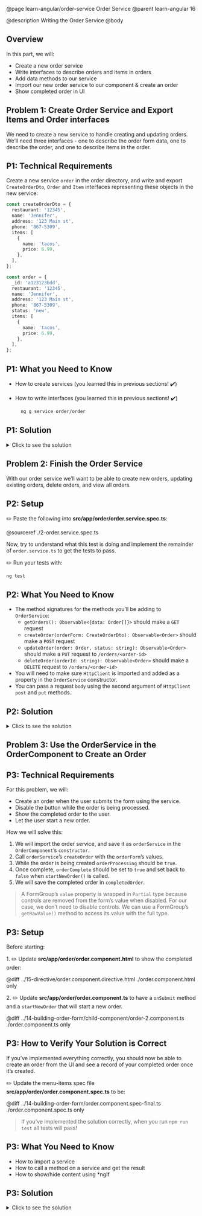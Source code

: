 @page learn-angular/order-service Order Service
@parent learn-angular 16

@description Writing the Order Service
@body

## Overview

In this part, we will:

- Create a new order service
- Write interfaces to describe orders and items in orders
- Add data methods to our service
- Import our new order service to our component & create an order
- Show completed order in UI

## Problem 1: Create Order Service and Export Items and Order interfaces

We need to create a new service to handle creating and updating orders. We’ll need three interfaces - one to describe the order form data, one to describe the order, and one to describe items in the order.

## P1: Technical Requirements

Create a new service `order` in the order directory, and write and export `CreateOrderDto`, `Order` and `Item` interfaces representing these objects in the new service:

```typescript
const createOrderDto = {
  restaurant: '12345',
  name: 'Jennifer',
  address: '123 Main st',
  phone: '867-5309',
  items: [
    {
      name: 'tacos',
      price: 6.99,
    },
  ],
};

const order = {
  _id: 'a123123bdd',
  restaurant: '12345',
  name: 'Jennifer',
  address: '123 Main st',
  phone: '867-5309',
  status: 'new',
  items: [
    {
      name: 'tacos',
      price: 6.99,
    },
  ],
};
```

## P1: What you Need to Know

- How to create services (you learned this in previous sections! ✔️)
- How to write interfaces (you learned this in previous sections! ✔️)

  ```bash
    ng g service order/order
  ```

## P1: Solution

<details>
<summary>Click to see the solution</summary>
✏️ Update **src/app/order/order.service.ts**

@sourceref ./order.service-interfaces.ts
@highlight 3-6, 8-14, 16-24

</details>

## Problem 2: Finish the Order Service

With our order service we’ll want to be able to create new orders, updating existing orders, delete orders, and view all orders.

## P2: Setup

✏️ Paste the following into **src/app/order/order.service.spec.ts**:

@sourceref ./2-order.service.spec.ts

Now, try to understand what this test is doing and
implement the remainder of `order.service.ts` to
get the tests to pass.

✏️ Run your tests with:

```shell
ng test
```

## P2: What You Need to Know

- The method signatures for the methods you’ll be adding to `OrderService`:
  - `getOrders(): Observable<{data: Order[]}>` should make a `GET` request
  - `createOrder(orderForm: CreateOrderDto): Observable<Order>` should make a `POST` request
  - `updateOrder(order: Order, status: string): Observable<Order>` should make a `PUT` request to `/orders/<order-id>`
  - `deleteOrder(orderId: string): Observable<Order>` should make a `DELETE` request to `/orders/<order-id>`
- You will need to make sure `HttpClient` is imported and
  added as a property in the `OrderService` constructor.
- You can pass a request `body` using the second argument of `HttpClient` `post` and `put` methods.

## P2: Solution

<details>
<summary>Click to see the solution</summary>
✏️ Update **src/app/order/order.service.ts**
@diff ./order.service-interfaces.ts ./order-2.service.ts only

</details>

## Problem 3: Use the OrderService in the OrderComponent to Create an Order

## P3: Technical Requirements

For this problem, we will:

- Create an order when the user submits the form using the service.
- Disable the button while the order is being processed.
- Show the completed order to the user.
- Let the user start a new order.

How we will solve this:

1. We will import the order service, and save it as `orderService` in the
   `OrderComponent`’s `constructor`.
2. Call `orderService`’s `createOrder` with the `orderForm`’s values.
3. While the order is being created `orderProcessing` should be `true`.
4. Once complete, `orderComplete` should be set to `true`
   and set back to `false` when `startNewOrder()` is called.
5. We will save the completed order in `completedOrder`.

> A FormGroup’s `value` property is wrapped in `Partial` type because controls are removed from the form’s value when disabled. For our case, we don’t need to disable controls. We can use a FormGroup’s `getRawValue()` method to access its value with the full type.

## P3: Setup

Before starting:

1\. ✏️ Update **src/app/order/order.component.html** to show the completed order:

@diff ../15-directive/order.component.directive.html ./order.component.html only

2\. ✏️ Update **src/app/order/order.component.ts** to have a `onSubmit` method and
a `startNewOrder` that will start a new order.

@diff ../14-building-order-form/child-component/order-2.component.ts ./order.component.ts only

## P3: How to Verify Your Solution is Correct

If you’ve implemented everything correctly, you should now be able to create an order from the UI and see a record of your completed order once it’s created.

✏️ Update the menu-items spec file **src/app/order/order.component.spec.ts** to be:

@diff ../14-building-order-form/order.component.spec-final.ts ./order.component.spec.ts only

> If you’ve implemented the solution correctly, when you run `npm run test` all tests will pass!

## P3: What You Need to Know

- How to import a service
- How to call a method on a service and get the result
- How to show/hide content using \*ngIf

## P3: Solution

<details>
<summary>Click to see the solution</summary>
✏️ Update **src/app/order/order.component.ts**
@diff ./order.component.ts ./order.component-solution.ts only

</details>
